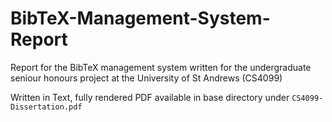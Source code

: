 # BibTeX-Management-System-Report
Report for the BibTeX management system written for the undergraduate seniour honours project at the University of St Andrews (CS4099)

Written in Text, fully rendered PDF available in base directory under `CS4099-Dissertation.pdf`
